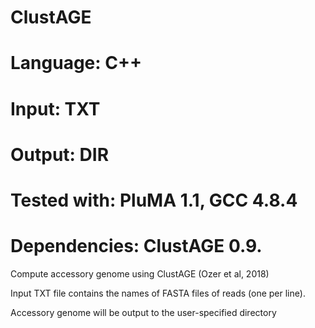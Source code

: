 # ClustAGE
# Language: C++
# Input: TXT
# Output: DIR
# Tested with: PluMA 1.1, GCC 4.8.4
# Dependencies: ClustAGE 0.9.

Compute accessory genome using ClustAGE (Ozer et al, 2018)

Input TXT file contains the names of FASTA files of reads (one per line).

Accessory genome will be output to the user-specified directory
